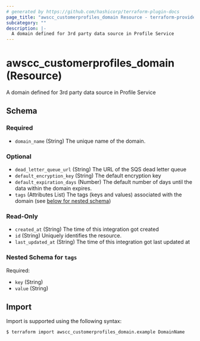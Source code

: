 ```yaml
---
# generated by https://github.com/hashicorp/terraform-plugin-docs
page_title: "awscc_customerprofiles_domain Resource - terraform-provider-awscc"
subcategory: ""
description: |-
  A domain defined for 3rd party data source in Profile Service
---
```


# awscc_customerprofiles_domain (Resource)

A domain defined for 3rd party data source in Profile Service



<!-- schema generated by tfplugindocs -->
## Schema

### Required

- `domain_name` (String) The unique name of the domain.

### Optional

- `dead_letter_queue_url` (String) The URL of the SQS dead letter queue
- `default_encryption_key` (String) The default encryption key
- `default_expiration_days` (Number) The default number of days until the data within the domain expires.
- `tags` (Attributes List) The tags (keys and values) associated with the domain (see [below for nested schema](#nestedatt--tags))

### Read-Only

- `created_at` (String) The time of this integration got created
- `id` (String) Uniquely identifies the resource.
- `last_updated_at` (String) The time of this integration got last updated at

<a id="nestedatt--tags"></a>
### Nested Schema for `tags`

Required:

- `key` (String)
- `value` (String)

## Import

Import is supported using the following syntax:

```shell
$ terraform import awscc_customerprofiles_domain.example DomainName
```
